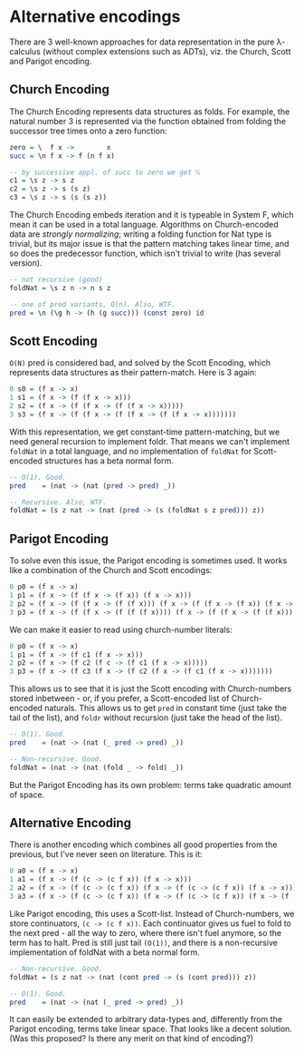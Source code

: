 # Alternative encodings

There are 3 well-known approaches for data representation in the pure λ-calculus (without complex extensions such as ADTs), viz. the Church, Scott and Parigot encoding.

## Church Encoding

The Church Encoding represents data structures as folds. For example, the natural number 3 is represented via the function obtained from folding the successor tree times onto a zero function:

```hs
zero = \  f x ->        x
succ = \n f x -> f (n f x)

-- by successive appl. of succ to zero we get ℕ
c1 = \s z -> s z
c2 = \s z -> s (s z)
c3 = \s z -> s (s (s z))
```

The Church Encoding embeds iteration and it is typeable in System F, which mean it can be used in a total language. Algorithms on Church-encoded data are *strongly normalizing*; writing a folding function for Nat type is trivial, but its major issue is that the pattern matching takes linear time, and so does the predecessor function, which isn't trivial to write (has several version).

```hs
-- not recursive (good)
foldNat = \s z n -> n s z

-- one of pred variants, O(n). Also, WTF.
pred = \n (\g h -> (h (g succ))) (const zero) id
```


## Scott Encoding

`O(N)` pred is considered bad, and solved by the Scott Encoding, which represents data structures as their pattern-match. Here is 3 again:

```hs
0 s0 = (f x -> x)
1 s1 = (f x -> (f (f x -> x)))
2 s2 = (f x -> (f (f x -> (f (f x -> x)))))
3 s3 = (f x -> (f (f x -> (f (f x -> (f (f x -> x)))))))
```

With this representation, we get constant-time pattern-matching, but we need general recursion to implement foldr. That means we can't implement `foldNat` in a total language, and no implementation of `foldNat` for Scott-encoded structures has a beta normal form.

```hs
-- O(1). Good.
pred    = (nat -> (nat (pred -> pred) _))

-- Recursive. Also, WTF.
foldNat = (s z nat -> (nat (pred -> (s (foldNat s z pred))) z))
```


## Parigot Encoding

To solve even this issue, the Parigot encoding is sometimes used. It works like a combination of the Church and Scott encodings:

```hs
0 p0 = (f x -> x)
1 p1 = (f x -> (f (f x -> (f x)) (f x -> x)))
2 p2 = (f x -> (f (f x -> (f (f x))) (f x -> (f (f x -> (f x)) (f x -> x)))))
3 p3 = (f x -> (f (f x -> (f (f (f x)))) (f x -> (f (f x -> (f (f x))) (f x -> (f (f x -> (f x)) (f x -> x)))))))
```

We can make it easier to read using church-number literals:

```hs
0 p0 = (f x -> x)
1 p1 = (f x -> (f c1 (f x -> x)))
2 p2 = (f x -> (f c2 (f c -> (f c1 (f x -> x)))))
3 p3 = (f x -> (f c3 (f x -> (f c2 (f x -> (f c1 (f x -> x)))))))
```

This allows us to see that it is just the Scott encoding with Church-numbers stored inbetween - or, if you prefer, a Scott-encoded list of Church-encoded naturals. This allows us to get `pred` in constant time (just take the tail of the list), and `foldr` without recursion (just take the head of the list).

```hs
-- O(1). Good.
pred    = (nat -> (nat (_ pred -> pred) _))

-- Non-recursive. Good.
foldNat = (nat -> (nat (fold _ -> fold) _))
```

But the Parigot Encoding has its own problem: terms take quadratic amount of space.


## Alternative Encoding

There is another encoding which combines all good properties from the previous, but I've never seen on literature. This is it:

```hs
0 a0 = (f x -> x)
1 a1 = (f x -> (f (c -> (c f x)) (f x -> x)))
2 a2 = (f x -> (f (c -> (c f x)) (f x -> (f (c -> (c f x)) (f x -> x)))))
3 a3 = (f x -> (f (c -> (c f x)) (f x -> (f (c -> (c f x)) (f x -> (f (c -> (c f x)) (f x -> x)))))))
```

Like Parigot encoding, this uses a Scott-list. Instead of Church-numbers, we store continuators, `(c -> (c f x))`. Each continuator gives us fuel to fold to the next pred - all the way to zero, where there isn't fuel anymore, so the term has to halt. Pred is still just tail `(O(1))`, and there is a non-recursive implementation of foldNat with a beta normal form.

```hs
-- Non-recursive. Good.
foldNat = (s z nat -> (nat (cont pred -> (s (cont pred))) z))

-- O(1). Good.
pred    = (nat -> (nat (_ pred -> pred) _))
```

It can easily be extended to arbitrary data-types and, differently from the Parigot encoding, terms take linear space. That looks like a decent solution.
(Was this proposed? Is there any merit on that kind of encoding?)
